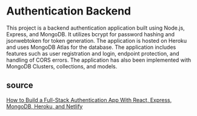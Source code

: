 # Authentication Backend

This project is a backend authentication application built using Node.js, Express, and MongoDB. It utilizes bcrypt for password hashing and jsonwebtoken for token generation. The application is hosted on Heroku and uses MongoDB Atlas for the database. The application includes features such as user registration and login, endpoint protection, and handling of CORS errors. The application has also been implemented with MongoDB Clusters, collections, and models.

## source
[How to Build a Full-Stack Authentication App With React, Express, MongoDB, Heroku, and Netlify](https://www.freecodecamp.org/news/how-to-build-a-fullstack-authentication-system-with-react-express-mongodb-heroku-and-netlify/)
